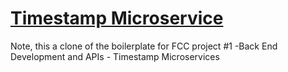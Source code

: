 
# [Timestamp Microservice](https://www.freecodecamp.org/learn/apis-and-microservices/apis-and-microservices-projects/timestamp-microservice)

Note, this a clone of the boilerplate for FCC project #1 -Back End Development and APIs - Timestamp Microservices
